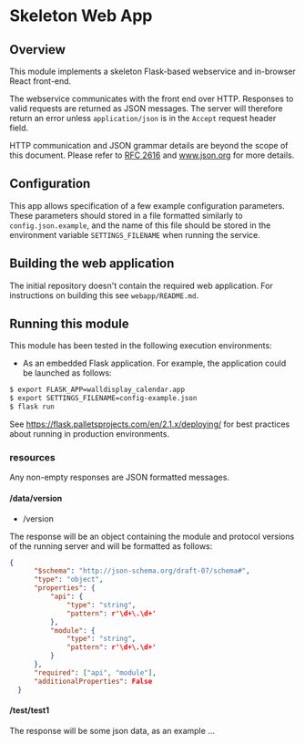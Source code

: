 # Skeleton Web App

## Overview

This module implements a skeleton Flask-based webservice
and in-browser React front-end.

The webservice communicates with the front end over HTTP.
Responses to valid requests are returned as JSON messages.
The server will therefore return an error unless
`application/json` is in the `Accept` request header field.

HTTP communication and JSON grammar details are
beyond the scope of this document.
Please refer to [RFC 2616](https://tools.ietf.org/html/rfc2616)
and www.json.org for more details.


## Configuration

This app allows specification of a few
example configuration parameters.  These
parameters should stored in a file formatted
similarly to `config.json.example`, and the name
of this file should be stored in the environment
variable `SETTINGS_FILENAME` when running the service.

## Building the web application

The initial repository doesn't contain the required web application.
For instructions on building this see `webapp/README.md`.

## Running this module

This module has been tested in the following execution environments:

- As an embedded Flask application.
For example, the application could be launched as follows:

```bash
$ export FLASK_APP=walldisplay_calendar.app
$ export SETTINGS_FILENAME=config-example.json
$ flask run
```

See https://flask.palletsprojects.com/en/2.1.x/deploying/
for best practices about running in production environments.

### resources

Any non-empty responses are JSON formatted messages.

#### /data/version

  * /version

  The response will be an object
  containing the module and protocol versions of the
  running server and will be formatted as follows:

  ```json
  {
        "$schema": "http://json-schema.org/draft-07/schema#",
        "type": "object",
        "properties": {
            "api": {
                "type": "string",
                "pattern": r'\d+\.\d+'
            },
            "module": {
                "type": "string",
                "pattern": r'\d+\.\d+'
            }
        },
        "required": ["api", "module"],
        "additionalProperties": False
    }
  ```

#### /test/test1

The response will be some json data, as an example ...
